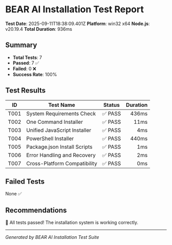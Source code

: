 # BEAR AI Installation Test Report

**Test Date**: 2025-09-11T18:38:09.401Z
**Platform**: win32 x64
**Node.js**: v20.19.4
**Total Duration**: 936ms

## Summary
- **Total Tests**: 7
- **Passed**: 7 ✅
- **Failed**: 0 ❌
- **Success Rate**: 100%

## Test Results

| ID | Test Name | Status | Duration |
|----|-----------|---------|---------:
| T001 | System Requirements Check | ✅ PASS | 436ms |
| T002 | One Command Installer | ✅ PASS | 11ms |
| T003 | Unified JavaScript Installer | ✅ PASS | 4ms |
| T004 | PowerShell Installer | ✅ PASS | 440ms |
| T005 | Package.json Install Scripts | ✅ PASS | 1ms |
| T006 | Error Handling and Recovery | ✅ PASS | 2ms |
| T007 | Cross-Platform Compatibility | ✅ PASS | 0ms |

## Failed Tests

None ✅

## Recommendations

🎉 All tests passed! The installation system is working correctly.

---
*Generated by BEAR AI Installation Test Suite*